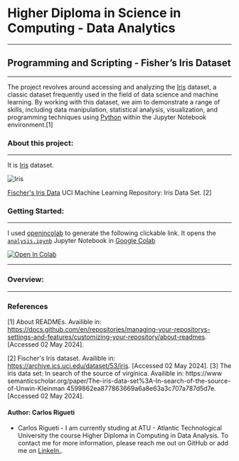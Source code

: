 # Higher Diploma in Science in Computing - Data Analytics
***
## Programming and Scripting - Fisher’s Iris Dataset
***
The project revolves around accessing and analyzing the [Iris](https://github.com/CarlosRigueti/pands-project/blob/main/iris.csv) dataset, a classic dataset frequently used in the field of data science and machine learning. By working with this dataset, we aim to demonstrate a range of skills, including data manipulation, statistical analysis, visualization, and programming techniques using [Python](https://www.python.org/) within the Jupyter Notebook environment.[1]

### About this project:
***

It is [Iris](https://github.com/CarlosRigueti/pands-project/blob/main/iris.csv) dataset.

![Iris](https://github.com/CarlosRigueti/pands-project/assets/159485788/e79c61f7-7b01-4dec-aa58-662734067af9)

[Fischer's Iris Data](https://archive.ics.uci.edu/dataset/53/iris) UCI Machine Learning Repository: Iris Data Set. [2]


### Getting Started:
***

I used [openincolab](https://openincolab.com/) to generate the following clickable link. It opens the [`analysis.ipynb`](https://github.com/CarlosRigueti/pands-project/blob/main/analysis.ipynb) 
</a> Jupyter Notebook in [Google Colab](https://colab.research.google.com/)


<a target="_blank" href="https://colab.research.google.com/github/CarlosRigueti/pands-project">
  <img src="https://colab.research.google.com/assets/colab-badge.svg" alt="Open In Colab"/>
</a>


***
### Overview: 
***


### References
[1] About READMEs. Availible in: https://docs.github.com/en/repositories/managing-your-repositorys-settings-and-features/customizing-your-repository/about-readmes. [Accessed 02 May 2024].

[2] Fischer's Iris dataset. Availible in: https://archive.ics.uci.edu/dataset/53/iris. [Accessed 02 May 2024].
[3] The iris data set: In search of the source of virginica. Availible in: https://www semanticscholar.org/paper/The-iris-data-set%3A-In-search-of-the-source-of-Unwin-Kleinman 4599862ea877863669a6a8e63a3c707a787d5d7e. [Accessed 02 May 2024].


#### Author: Carlos Rigueti

* Carlos Rigueti - I am currently studing at ATU - Atlantic Technological University the course Higher Diploma in Computing in Data Analysis. To contact me for more information, please reach me out on GitHub or add me on [LinkeIn.](https://www.linkedin.com/in/carlos-rigueti-b6323926/).